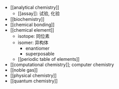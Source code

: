 - [[analytical chemistry]]
    - [[assay]]: 试验, 化验 
- [[biochemistry]]
- [[chemical bonding]]
- [[chemical element]]
    - isotope: 同位素
    - isomer: 异构体
        - enantiomer
        - superposable
    - [[periodic table of elements]]
- [[computational chemistry]]; computer chemistry
- [[noble gas]]
- [[physical chemistry]]
- [[quantum chemistry]]

